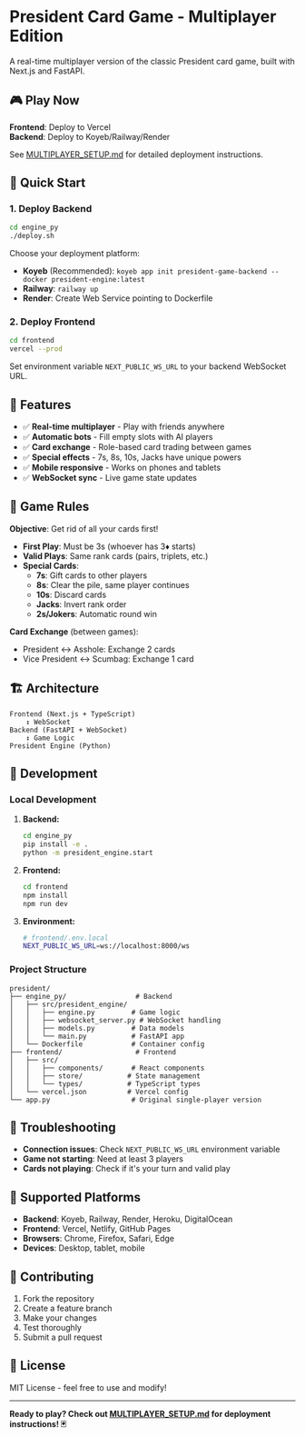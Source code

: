 # President Card Game - Multiplayer Edition

A real-time multiplayer version of the classic President card game, built with Next.js and FastAPI.

## 🎮 Play Now

**Frontend**: Deploy to Vercel  
**Backend**: Deploy to Koyeb/Railway/Render

See [MULTIPLAYER_SETUP.md](./MULTIPLAYER_SETUP.md) for detailed deployment instructions.

## 🚀 Quick Start

### 1. Deploy Backend

```bash
cd engine_py
./deploy.sh
```

Choose your deployment platform:
- **Koyeb** (Recommended): `koyeb app init president-game-backend --docker president-engine:latest`
- **Railway**: `railway up`
- **Render**: Create Web Service pointing to Dockerfile

### 2. Deploy Frontend

```bash
cd frontend
vercel --prod
```

Set environment variable `NEXT_PUBLIC_WS_URL` to your backend WebSocket URL.

## 🎯 Features

- ✅ **Real-time multiplayer** - Play with friends anywhere
- ✅ **Automatic bots** - Fill empty slots with AI players
- ✅ **Card exchange** - Role-based card trading between games
- ✅ **Special effects** - 7s, 8s, 10s, Jacks have unique powers
- ✅ **Mobile responsive** - Works on phones and tablets
- ✅ **WebSocket sync** - Live game state updates

## 🎲 Game Rules

**Objective**: Get rid of all your cards first!

- **First Play**: Must be 3s (whoever has 3♦ starts)
- **Valid Plays**: Same rank cards (pairs, triplets, etc.)
- **Special Cards**:
  - **7s**: Gift cards to other players
  - **8s**: Clear the pile, same player continues
  - **10s**: Discard cards
  - **Jacks**: Invert rank order
  - **2s/Jokers**: Automatic round win

**Card Exchange** (between games):
- President ↔ Asshole: Exchange 2 cards
- Vice President ↔ Scumbag: Exchange 1 card

## 🏗️ Architecture

```
Frontend (Next.js + TypeScript)
    ↕ WebSocket
Backend (FastAPI + WebSocket)
    ↕ Game Logic
President Engine (Python)
```

## 🔧 Development

### Local Development

1. **Backend:**
   ```bash
   cd engine_py
   pip install -e .
   python -m president_engine.start
   ```

2. **Frontend:**
   ```bash
   cd frontend
   npm install
   npm run dev
   ```

3. **Environment:**
   ```bash
   # frontend/.env.local
   NEXT_PUBLIC_WS_URL=ws://localhost:8000/ws
   ```

### Project Structure

```
president/
├── engine_py/                 # Backend
│   ├── src/president_engine/
│   │   ├── engine.py         # Game logic
│   │   ├── websocket_server.py # WebSocket handling
│   │   ├── models.py         # Data models
│   │   └── main.py           # FastAPI app
│   └── Dockerfile            # Container config
├── frontend/                  # Frontend
│   ├── src/
│   │   ├── components/       # React components
│   │   ├── store/           # State management
│   │   └── types/           # TypeScript types
│   └── vercel.json          # Vercel config
└── app.py                    # Original single-player version
```

## 🐛 Troubleshooting

- **Connection issues**: Check `NEXT_PUBLIC_WS_URL` environment variable
- **Game not starting**: Need at least 3 players
- **Cards not playing**: Check if it's your turn and valid play

## 📱 Supported Platforms

- **Backend**: Koyeb, Railway, Render, Heroku, DigitalOcean
- **Frontend**: Vercel, Netlify, GitHub Pages
- **Browsers**: Chrome, Firefox, Safari, Edge
- **Devices**: Desktop, tablet, mobile

## 🤝 Contributing

1. Fork the repository
2. Create a feature branch
3. Make your changes
4. Test thoroughly
5. Submit a pull request

## 📄 License

MIT License - feel free to use and modify!

---

**Ready to play? Check out [MULTIPLAYER_SETUP.md](./MULTIPLAYER_SETUP.md) for deployment instructions! 🃏** 